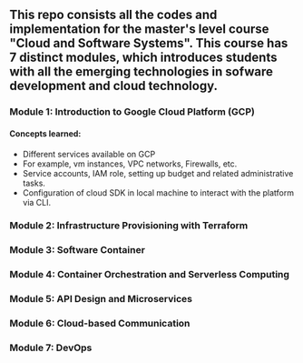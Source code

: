 ## This repo consists all the codes and implementation for the master's level course "Cloud and Software Systems". This course has 7 distinct modules, which introduces students with all the emerging technologies in sofware development and cloud technology.

### Module 1: Introduction to Google Cloud Platform (GCP)
#### Concepts learned:
  - Different services available on GCP
  - For example, vm instances, VPC networks, Firewalls, etc.
  - Service accounts, IAM role, setting up budget and related administrative tasks.
  - Configuration of cloud SDK in local machine to interact with the platform via CLI.
     
### Module 2: Infrastructure Provisioning with Terraform
### Module 3: Software Container
### Module 4: Container Orchestration and Serverless Computing
### Module 5: API Design and Microservices
### Module 6: Cloud-based Communication
### Module 7: DevOps

